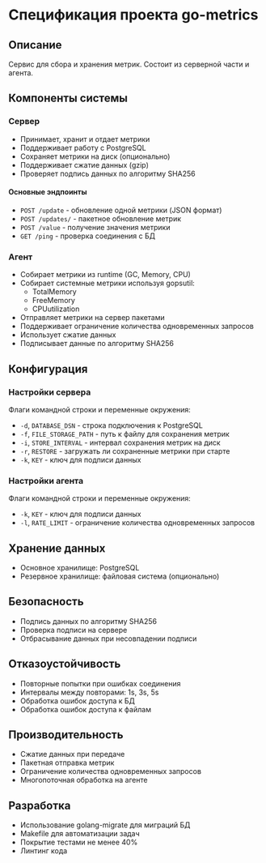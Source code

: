 # Спецификация проекта go-metrics

## Описание

Сервис для сбора и хранения метрик. Состоит из серверной части и агента.

## Компоненты системы

### Сервер

- Принимает, хранит и отдает метрики
- Поддерживает работу с PostgreSQL
- Сохраняет метрики на диск (опционально)
- Поддерживает сжатие данных (gzip)
- Проверяет подпись данных по алгоритму SHA256

#### Основные эндпоинты

- `POST /update` - обновление одной метрики (JSON формат)
- `POST /updates/` - пакетное обновление метрик
- `POST /value` - получение значения метрики
- `GET /ping` - проверка соединения с БД

### Агент

- Собирает метрики из runtime (GC, Memory, CPU)
- Собирает системные метрики используя gopsutil:
  - TotalMemory
  - FreeMemory
  - CPUutilization
- Отправляет метрики на сервер пакетами
- Поддерживает ограничение количества одновременных запросов
- Использует сжатие данных
- Подписывает данные по алгоритму SHA256

## Конфигурация

### Настройки сервера

Флаги командной строки и переменные окружения:

- `-d`, `DATABASE_DSN` - строка подключения к PostgreSQL
- `-f`, `FILE_STORAGE_PATH` - путь к файлу для сохранения метрик
- `-i`, `STORE_INTERVAL` - интервал сохранения метрик на диск
- `-r`, `RESTORE` - загружать ли сохраненные метрики при старте
- `-k`, `KEY` - ключ для подписи данных

### Настройки агента

Флаги командной строки и переменные окружения:

- `-k`, `KEY` - ключ для подписи данных
- `-l`, `RATE_LIMIT` - ограничение количества одновременных запросов

## Хранение данных

- Основное хранилище: PostgreSQL
- Резервное хранилище: файловая система (опционально)

## Безопасность

- Подпись данных по алгоритму SHA256
- Проверка подписи на сервере
- Отбрасывание данных при несовпадении подписи

## Отказоустойчивость

- Повторные попытки при ошибках соединения
- Интервалы между повторами: 1s, 3s, 5s
- Обработка ошибок доступа к БД
- Обработка ошибок доступа к файлам

## Производительность

- Сжатие данных при передаче
- Пакетная отправка метрик
- Ограничение количества одновременных запросов
- Многопоточная обработка на агенте

## Разработка

- Использование golang-migrate для миграций БД
- Makefile для автоматизации задач
- Покрытие тестами не менее 40%
- Линтинг кода
